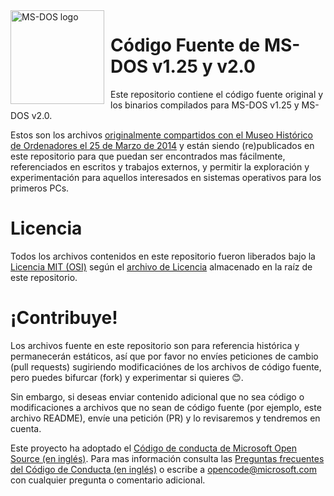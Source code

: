 <img width="150" height="150" align="left" style="float: left; margin: 0 10px 0 0;" alt="MS-DOS logo" src="https://github.com/Microsoft/MS-DOS/blob/master/msdos-logo.png">   

# Código Fuente de MS-DOS v1.25 y v2.0 
Este repositorio contiene el código fuente original y los binarios compilados para MS-DOS v1.25 y MS-DOS v2.0.

Estos son los archivos [originalmente compartidos con el Museo Histórico de Ordenadores el 25 de Marzo de 2014]( http://www.computerhistory.org/atchm/microsoft-ms-dos-early-source-code/) y están siendo (re)publicados en este repositorio para que puedan ser encontrados mas fácilmente, referenciados en escritos y trabajos externos, y permitir la exploración y experimentación para aquellos interesados en sistemas operativos para los primeros PCs.

# Licencia 
Todos los archivos contenidos en este repositorio fueron liberados bajo la [Licencia MIT (OSI)](https://es.wikipedia.org/wiki/Licencia_MIT) según el [archivo de Licencia](https://github.com/Microsoft/MS-DOS/blob/master/LICENSE.md) almacenado en la raíz de este repositorio.

# ¡Contribuye!
Los archivos fuente en este repositorio son para referencia histórica y permanecerán estáticos, así que por favor no envíes peticiones de cambio (pull requests) sugiriendo modificaciónes de los archivos de código fuente, pero puedes bifurcar (fork) y experimentar si quieres 😊. 

Sin embargo, si deseas enviar contenido adicional que no sea código o modificaciones a archivos que no sean de código fuente (por ejemplo, este archivo README), envíe una petición (PR) y lo revisaremos y tendremos en cuenta.

Este proyecto ha adoptado el [Código de conducta de Microsoft Open Source (en inglés)](https://opensource.microsoft.com/codeofconduct/). Para mas información consulta las [Preguntas frecuentes del Código de Conducta (en inglés)](https://opensource.microsoft.com/codeofconduct/faq/) o escribe a [opencode@microsoft.com](mailto:opencode@microsoft.com) con cualquier pregunta o comentario adicional.
